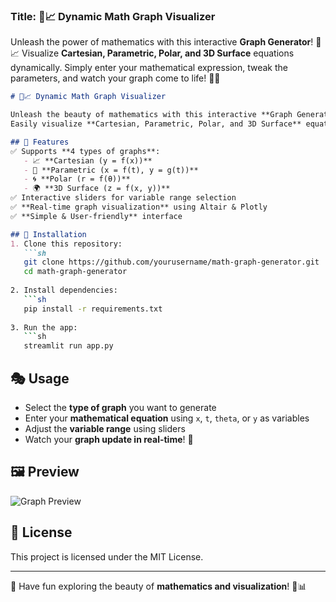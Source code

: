 ### **Title:** 🔢📈 Dynamic Math Graph Visualizer  


Unleash the power of mathematics with this interactive **Graph Generator**! 🧮📈 Visualize **Cartesian, Parametric, Polar, and 3D Surface** equations dynamically. Simply enter your mathematical expression, tweak the parameters, and watch your graph come to life! 🚀🎨  

```md
# 🔢📈 Dynamic Math Graph Visualizer  

Unleash the beauty of mathematics with this interactive **Graph Generator**! 🧮📈  
Easily visualize **Cartesian, Parametric, Polar, and 3D Surface** equations dynamically with real-time updates.  

## 🚀 Features  
✅ Supports **4 types of graphs**:  
   - 📈 **Cartesian (y = f(x))**  
   - 🔄 **Parametric (x = f(t), y = g(t))**  
   - 🌀 **Polar (r = f(θ))**  
   - 🌍 **3D Surface (z = f(x, y))**  
✅ Interactive sliders for variable range selection  
✅ **Real-time graph visualization** using Altair & Plotly  
✅ **Simple & User-friendly** interface  

## 🔧 Installation  
1. Clone this repository:  
   ```sh
   git clone https://github.com/yourusername/math-graph-generator.git
   cd math-graph-generator   
   
2. Install dependencies:  
   ```sh
   pip install -r requirements.txt   
   
3. Run the app:  
   ```sh
   streamlit run app.py
   ```

## 🎭 Usage  
- Select the **type of graph** you want to generate  
- Enter your **mathematical equation** using `x`, `t`, `theta`, or `y` as variables  
- Adjust the **variable range** using sliders  
- Watch your **graph update in real-time**! 🎉  

## 🖼️ Preview  
![Graph Preview](screenshot.png)  

## 📜 License  
This project is licensed under the MIT License.  

---  
🚀 Have fun exploring the beauty of **mathematics and visualization**! 🎨📊  
```
